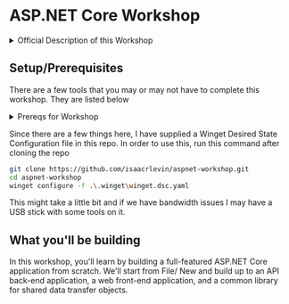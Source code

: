 # ASP.NET Core Workshop

<details>
  <summary>Official Description of this Workshop</summary>
In this workshop, we will explore the evolving landscape of web development and how ASP.NET Core 8 is poised to revolutionize the way we build modern web applications.

We will walk through a comprehensive journey that covers a diverse range of topics, including:

- ASP.NET Core 8 Overview: Gain an understanding of the latest version of ASP.NET Core and its role in the web development ecosystem.
- Performance and Scalability: Discover the performance enhancements and scalability improvements that ASP.NET Core 8 brings to the table, ensuring your applications can handle even greater workloads.
- Security and Identity: Learn about the enhanced security features and best practices for securing your ASP.NET Core 8 applications, including authentication and authorization.
- Containerization and Microservices: Explore how ASP.NET Core 8 embraces containerization and microservices architecture, enabling you to build modular and scalable applications.
- Blazor Enhancements: Dive into the latest advancements in Blazor, the web framework for building interactive web applications, and see how it can be seamlessly integrated with ASP.NET Core 8.
- Data Access and Entity Framework Core: Understand how to work with data effectively using Entity Framework Core and the improvements introduced in ASP.NET Core 8.
- API Development: Learn how to create robust APIs with ASP.NET Core 8 and leverage the latest features for building RESTful services.
- Modern Front-End Integration: Explore strategies for integrating ASP.NET Core 8 with modern front-end technologies like React, Angular, and Vue.js.
- Tooling and DevOps: Discover the tooling and DevOps support that makes development, testing, and deployment of ASP.NET Core 8 applications smoother and more efficient.

Whether you're an experienced ASP.NET developer or just getting started in web development, this workshop offers a diverse and comprehensive overview of ASP.NET Core 8, equipping you with the knowledge and skills to build powerful, secure, and high-performance web applications.
</details>

## Setup/Prerequisites

There are a few tools that you may or may not have to complete this workshop. They are listed below

<details>
  <summary>Prereqs for Workshop</summary>

  <h3>All OS</h3> 
  
  * .NET 8 (.NET 9 Preview if we have time)
  * Docker Desktop
  * Visual Studio Code (C# Dev Kit Extension)
      
  <h3>Extras for Windows</h3>
  
  * Visual Studio 2022 (Community is fine)
  * Microsoft Terminal
  * Windows Subsystem for Linux (Ubuntu is a fine distro)

</details>

Since there are a few things here, I have supplied a Winget Desired State Configuration file in this repo. In order to use this, run this command after cloning the repo

```bash
git clone https://github.com/isaacrlevin/aspnet-workshop.git
cd aspnet-workshop
winget configure -f .\.winget\winget.dsc.yaml
```
This might take a little bit and if we have bandwidth issues I may have a USB stick with some tools on it.

## What you'll be building

In this workshop, you'll learn by building a full-featured ASP.NET Core application from scratch. We'll start from File/ New and build up to an API back-end application, a web front-end application, and a common library for shared data transfer objects.
